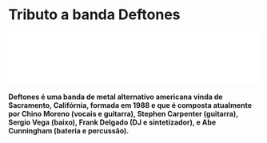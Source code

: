 # Tributo a banda Deftones 

![Deftones](img/deftones-logo.png)

**Deftones é uma banda de metal alternativo americana vinda de Sacramento, Califórnia, formada em 1988 e que é composta atualmente por Chino Moreno (vocais e guitarra), Stephen Carpenter (guitarra), Sergio Vega (baixo), Frank Delgado (DJ e sintetizador), e Abe Cunningham (bateria e percussão).**